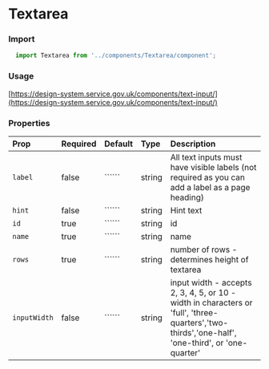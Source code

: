 Textarea
==========

### Import
```js
  import Textarea from '../components/Textarea/component';
```
<!-- STORY -->

### Usage

[https://design-system.service.gov.uk/components/text-input/](https://design-system.service.gov.uk/components/text-input/)

### Properties
Prop | Required | Default | Type | Description
:--- | :------- | :------ | :--- | :----------
`label` | false | `````` | string | All text inputs must have visible labels (not required as you can add a label as a page heading)
`hint` | false | `````` | string | Hint text
`id` | true | `````` | string | id
`name` | true | `````` | string | name
`rows` | true | `````` | string | number of rows - determines height of textarea
`inputWidth` | false | `````` | string | input width - accepts 2, 3, 4, 5, or 10 - width in characters or 'full', 'three-quarters','two-thirds','one-half', 'one-third', or 'one-quarter'